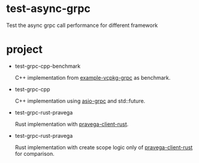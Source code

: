 # test-async-grpc
Test the async grpc call performance for different framework

# project
- test-grpc-cpp-benchmark

  C++ implementation from [example-vcpkg-grpc](https://github.com/Tradias/example-vcpkg-grpc/blob/asio-grpc-14/client.cpp) as benchmark.

- test-grpc-cpp

  C++ implementation using [asio-grpc](https://github.com/Tradias/asio-grpc) and std::future.

- test-grpc-rust-pravega

  Rust implementation with [pravega-client-rust](https://github.com/pravega/pravega-client-rust).

- test-grpc-rust-pravega

  Rust implementation with create scope logic only of [pravega-client-rust](https://github.com/pravega/pravega-client-rust) for comparison. 